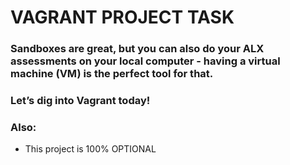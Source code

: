 # VAGRANT PROJECT TASK
### Sandboxes are great, but you can also do your ALX assessments on your local computer - having a virtual machine (VM) is the perfect tool for that.
### Let’s dig into Vagrant today!
### Also:
* This project is 100% OPTIONAL
